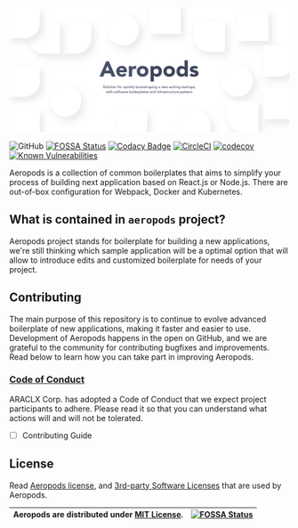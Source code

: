 ![aeropods_cover](./assets/aeropods-header.png)

![GitHub](https://img.shields.io/github/license/araclx/aeropods)
[![FOSSA Status](https://app.fossa.com/api/projects/git%2Bgithub.com%2FARACLX%2Faeropods.svg?type=shield)](https://app.fossa.com/projects/git%2Bgithub.com%2FARACLX%2Faeropods?ref=badge_shield)
[![Codacy Badge](https://api.codacy.com/project/badge/Grade/702ed6cc4b064ea3ac1c1d8cdb9217f7)](https://www.codacy.com/gh/ARACLX/aeropods?utm_source=github.com&utm_medium=referral&utm_content=ARACLX/aeropods&utm_campaign=Badge_Grade)
[![CircleCI](https://circleci.com/gh/ARACLX/aeropods.svg?style=svg)](https://circleci.com/gh/ARACLX/aeropods)
[![codecov](https://codecov.io/gh/ARACLX/aeropods/branch/master/graph/badge.svg)](https://codecov.io/gh/ARACLX/aeropods)
[![Known Vulnerabilities](https://snyk.io/test/github/ARACLX/aeropods/badge.svg)](https://snyk.io/test/github/ARACLX/aeropods)

Aeropods is a collection of common boilerplates that aims to simplify your
process of building next application based on React.js or Node.js. There are
out-of-box configuration for Webpack, Docker and Kubernetes.

## What is contained in `aeropods` project?

Aeropods project stands for boilerplate for building a new applications, we're
still thinking which sample application will be a optimal option that will allow
to introduce edits and customized boilerplate for needs of your project.

## Contributing

The main purpose of this repository is to continue to evolve advanced boilerplate of new applications, making it faster and easier to use. Development of Aeropods happens in the open on GitHub, and we are grateful to the community for contributing bugfixes and improvements. Read below to learn how you can take part in improving Aeropods.

### [Code of Conduct](./CODE_OF_CONDUCT.md)

ARACLX Corp. has adopted a Code of Conduct that we expect project participants to adhere. Please read it so that you can understand what actions will and will not be tolerated.

- [ ] Contributing Guide

## License

Read [Aeropods license](./LICENSE), and [3rd-party Software Licenses](https://app.fossa.com/attribution/7f1c3528-6cf8-4d0a-a994-19879446656a) that are used by Aeropods.

| Aeropods are distributed under [MIT License](./LICENSE). | [![FOSSA Status](https://app.fossa.com/api/projects/git%2Bgithub.com%2FARACLX%2Faeropods.svg?type=large)](https://app.fossa.com/projects/git%2Bgithub.com%2FARACLX%2Faeropods?ref=badge_large) |
| :------------------------------------------------------- | :--------------------------------------------------------------------------------------------------------------------------------------------------------------------------------------------- |

